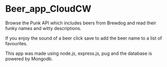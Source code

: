 # Beer_app_CloudCW

Browse the Punk API which includes beers from Brewdog and read their funky names and witty descriptions.

If you enjoy the sound of a beer click save to add the beer name to a list of favourites.

This app was made using node.js, express.js, pug and the database is powered by Mongodb.
